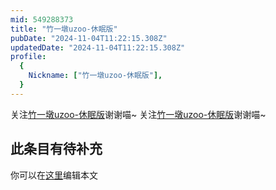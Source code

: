 ```yaml
---
mid: 549288373
title: "竹一墩uzoo-休眠版"
pubDate: "2024-11-04T11:22:15.308Z"
updatedDate: "2024-11-04T11:22:15.308Z"
profile:
  {
    Nickname: ["竹一墩uzoo-休眠版"],
  }
---
```


关注[竹一墩uzoo-休眠版](https://space.bilibili.com/549288373)谢谢喵~ 关注[竹一墩uzoo-休眠版](https://space.bilibili.com/549288373)谢谢喵~

## 此条目有待补充
你可以在[这里](https://github.com/Yuhanawa/VTuber.ICU/edit/master/src/content/v/竹一墩uzoo-休眠版/index.md)编辑本文
